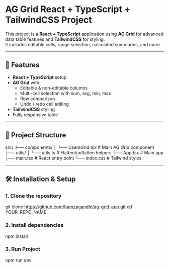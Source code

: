 # AG Grid React + TypeScript + TailwindCSS Project

This project is a **React + TypeScript** application using **AG Grid** for advanced data table features and **TailwindCSS** for styling.  
It includes editable cells, range selection, calculated summaries, and more.

---

## 🚀 Features
- **React + TypeScript** setup
- **AG Grid** with:
  - Editable & non-editable columns
  - Multi-cell selection with sum, avg, min, max
  - Row comparison
  - Undo / redo cell editing
- **TailwindCSS** styling
- Fully responsive table

---

## 📂 Project Structure
src/
├── components/
│ └── UsersGrid.tsx # Main AG Grid component
├── utils/
│ └── utils.ts # Flatten/unflatten helpers
├── App.tsx # Main app
├── main.tsx # React entry point
└── index.css # Tailwind styles



---

## 🛠️ Installation & Setup

### 1. Clone the repository
git clone https://github.com/hamzagandhi/ag-grid-app.git
cd YOUR_REPO_NAME

### 2. Install dependencies
npm install

### 3. Run Project 
npm run dev
